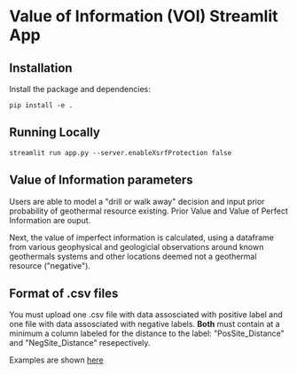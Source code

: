 # Value of Information (VOI) Streamlit App 

## Installation

Install the package and dependencies:

```
pip install -e .
```

## Running Locally

```
streamlit run app.py --server.enableXsrfProtection false 
```

## Value of Information parameters
Users are able to model a "drill or walk away" decision and input prior probability of geothermal resource existing. Prior Value and Value of Perfect Information are ouput.

Next, the value of imperfect information is calculated, using a dataframe from various geophysical and geologicial observations around known geothermals systems and other locations deemed not a geothermal resource ("negative").

## Format of .csv files

You must upload one .csv file with data assosciated with positive label and one file with data assosciated with negative labels. **Both** must contain at a minimum a column labeled for the distance to the label: "PosSite_Distance" and "NegSite_Distance" resepectively.

Examples are shown [here](https://github.com/wtrainor/INGENIOUS_streamlit/tree/main/File%20Template)